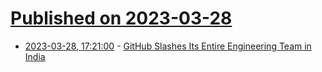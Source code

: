 # [Published on 2023-03-28](index.md)

* [2023-03-28, 17:21:00](https://developers.slashdot.org/story/23/03/28/1712257/github-slashes-its-entire-engineering-team-in-india?utm_source=rss1.0mainlinkanon&utm_medium=feed) - [GitHub Slashes Its Entire Engineering Team in India](https://developers.slashdot.org/story/23/03/28/1712257/github-slashes-its-entire-engineering-team-in-india?utm_source=rss1.0mainlinkanon&utm_medium=feed)
